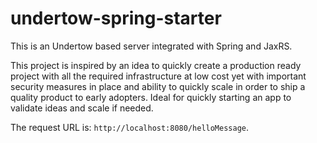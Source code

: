 # undertow-spring-starter

This is an Undertow based server integrated with Spring and JaxRS.

This project is inspired by an idea to quickly create a production ready project with all the required infrastructure at low cost yet with important security measures in place and ability to quickly scale in order to ship a quality product to early adopters. Ideal for quickly starting an app to validate ideas and scale if needed.

The request URL is: `http://localhost:8080/helloMessage`.